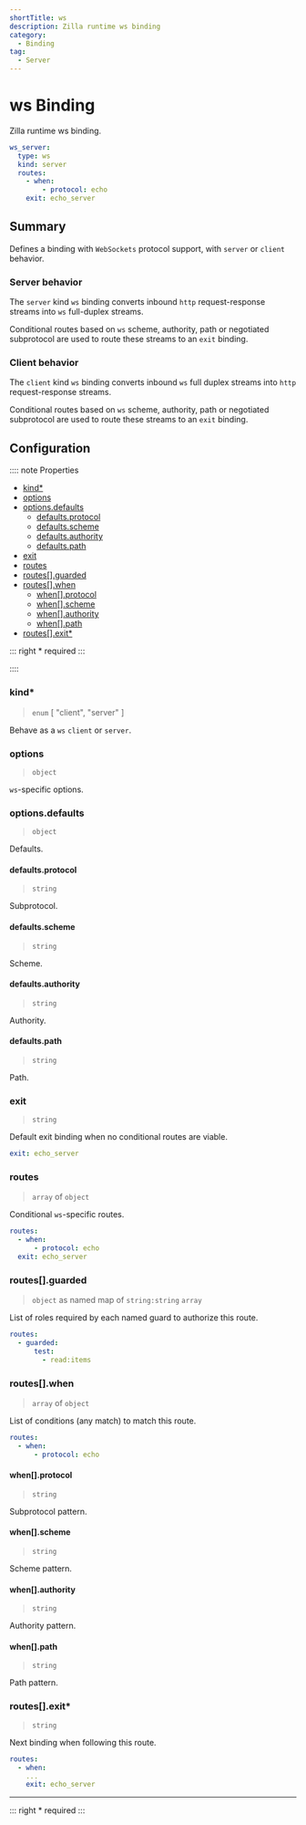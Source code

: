 ```yaml
---
shortTitle: ws
description: Zilla runtime ws binding
category:
  - Binding
tag:
  - Server
---
```


# ws Binding

Zilla runtime ws binding.

```yaml {2}
ws_server:
  type: ws
  kind: server
  routes:
    - when:
        - protocol: echo
    exit: echo_server
```

## Summary

Defines a binding with `WebSockets` protocol support, with `server` or `client` behavior.

### Server behavior

The `server` kind `ws` binding converts inbound `http` request-response streams into `ws` full-duplex streams.

Conditional routes based on `ws` scheme, authority, path or negotiated subprotocol are used to route these streams to an `exit` binding.

### Client behavior

The `client` kind `ws` binding converts inbound `ws` full duplex streams into `http` request-response streams.

Conditional routes based on `ws` scheme, authority, path or negotiated subprotocol are used to route these streams to an `exit` binding.

## Configuration

:::: note Properties

- [kind\*](#kind)
- [options](#options)
- [options.defaults](#options-defaults)
  - [defaults.protocol](#defaults-protocol)
  - [defaults.scheme](#defaults-scheme)
  - [defaults.authority](#defaults-authority)
  - [defaults.path](#defaults-path)
- [exit](#exit)
- [routes](#routes)
- [routes\[\].guarded](#routes-guarded)
- [routes\[\].when](#routes-when)
  - [when\[\].protocol](#when-protocol)
  - [when\[\].scheme](#when-scheme)
  - [when\[\].authority](#when-authority)
  - [when\[\].path](#when-path)
- [routes\[\].exit\*](#routes-exit)

::: right
\* required
:::

::::

### kind\*

> `enum` [ "client", "server" ]

Behave as a `ws` `client` or `server`.

### options

> `object`

`ws`-specific options.

### options.defaults

> `object`

Defaults.

#### defaults.protocol

> `string`

Subprotocol.

#### defaults.scheme

> `string`

Scheme.

#### defaults.authority

> `string`

Authority.

#### defaults.path

> `string`

Path.

### exit

> `string`

Default exit binding when no conditional routes are viable.

```yaml
exit: echo_server
```

### routes

> `array` of `object`

Conditional `ws`-specific routes.

```yaml
routes:
  - when:
      - protocol: echo
  exit: echo_server
```

### routes[].guarded

> `object` as named map of `string:string` `array`

List of roles required by each named guard to authorize this route.

```yaml
routes:
  - guarded:
      test:
        - read:items
```

### routes[].when

> `array` of `object`

List of conditions (any match) to match this route.

```yaml
routes:
  - when:
      - protocol: echo
```

#### when[].protocol

> `string`

Subprotocol pattern.

#### when[].scheme

> `string`

Scheme pattern.

#### when[].authority

> `string`

Authority pattern.

#### when[].path

> `string`

Path pattern.

### routes[].exit\*

> `string`

Next binding when following this route.

```yaml
routes:
  - when:
    ...
    exit: echo_server
```

---

::: right
\* required
:::
